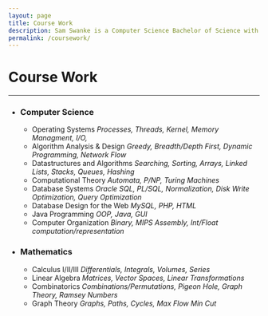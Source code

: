 ```yaml
---
layout: page
title: Course Work
description: Sam Swanke is a Computer Science Bachelor of Science with a Minor in Mathematics at the University of Vermont. He has studied various subjects in Computer Science and Mathematics.
permalink: /coursework/
---
```


<div id="coursework">
<h1>Course Work</h1><hr>
<ul>
	<li><h3>Computer Science</h3>
    	    <ul>
    	    	<li>Operating Systems <i>Processes, Threads, Kernel, Memory Managment, I/O, </i></li>
    		<li>Algorithm Analysis &amp; Design <i>Greedy, Breadth/Depth First, Dynamic Programming, Network Flow</i></li>
    		<li>Datastructures and Algorithms <i>Searching, Sorting, Arrays, Linked Lists, Stacks, 
Queues, Hashing</i></li>
    		<li>Computational Theory <i>Automata, P/NP, Turing Machines</i></li>
	    	<li>Database Systems <i>Oracle SQL, PL/SQL, Normalization, Disk Write Optimization, Query 
Optimization</i></li>
	    	<li>Database Design for the Web <i>MySQL, PHP, HTML</i></li>
	    	<li>Java Programming <i>OOP, Java, GUI</i></li>
	    	<li>Computer Organization <i>Binary, MIPS Assembly, Int/Float computation/representation</i></li>
    	    </ul>
	</li>
	<li><h3>Mathematics</h3>
    	    <ul>
    	        <li>Calculus I/II/III <i>Differentials, Integrals, Volumes, Series</i></li>
    	        <li>Linear Algebra <i>Matrices, Vector Spaces, Linear Transformations</i></li>
    	        <li>Combinatorics <i>Combinations/Permutations, Pigeon Hole, Graph Theory, Ramsey Numbers</i></li>
    	        <li>Graph Theory <i>Graphs, Paths, Cycles, Max Flow Min Cut</i></li>
    	    </ul>
	</li>
</ul>
</div>
